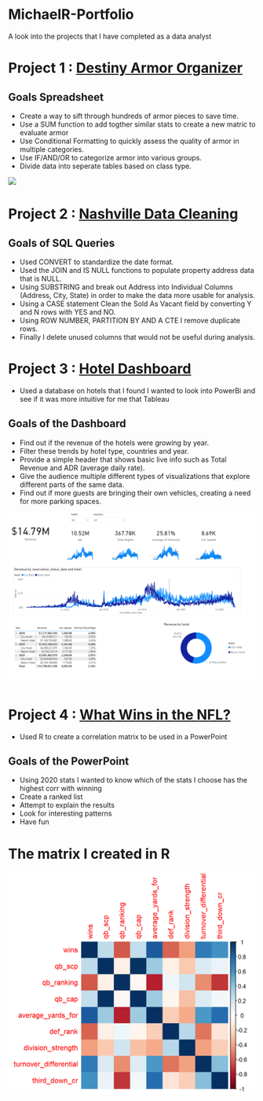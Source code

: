# MichaelR-Portfolio 
A look into the projects that I have completed as a data analyst

# Project 1 : [Destiny Armor Organizer](https://github.com/MichaelR98/Destiny2-Armor) 
## Goals Spreadsheet
* Create a way to sift through hundreds of armor pieces to save time.
* Use a SUM function to add togther similar stats to create a new matric to evaluate armor 
* Use Conditional Formatting to quickly assess the quality of armor in multiple categories.
* Use IF/AND/OR to categorize armor into various groups.
* Divide data into seperate tables based on class type. 

![](https://github.com/MichaelR98/MichaelR-Portfolio/issues/1)

# Project 2 : [Nashville Data Cleaning](https://github.com/MichaelR98/NashvilleDataCleaning) 
## Goals of SQL Queries
* Used CONVERT to standardize the date format.
* Used the JOIN and IS NULL functions to populate property address data that is NULL.
* Using SUBSTRING and break out Address into Individual Columns (Address, City, State) in order to make the data more usable for analysis.
* Using a CASE statement Clean the Sold As Vacant field by converting Y and N rows with YES and NO. 
* Using ROW NUMBER, PARTITION BY AND A CTE I remove duplicate rows.
* Finally I delete unused columns that would not be useful during analysis.



# Project 3 : [Hotel Dashboard](https://github.com/MichaelR98/Hotel-Project)
* Used a database on hotels that I found I wanted to look into PowerBi and see if it was more intuitive for me that Tableau

## Goals of the Dashboard
* Find out if the revenue of the hotels were growing by year. 
* Filter these trends by hotel type, countries and year.
* Provide a simple header that shows basic live info such as Total Revenue and ADR (average daily rate).
* Give the audience multiple different types of visualizations that explore different parts of the same data.
* Find out if more guests are bringing their own vehicles, creating a need for more parking spaces.

![](images/image_2021-07-20_120801.png)


# Project 4 : [What Wins in the NFL?](https://github.com/MichaelR98/NFL-Powerpoint)
* Used R to create a correlation matrix to be used in a PowerPoint

## Goals of the PowerPoint
* Using 2020 stats I wanted to know which of the stats I choose has the highest corr with winning
* Create a ranked list
* Attempt to explain the results
* Look for interesting patterns
* Have fun

# The matrix I created in R 
![](images/nfl%20matrix.png)







